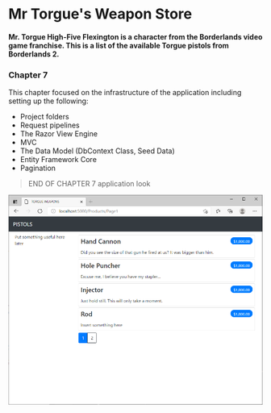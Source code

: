 # Mr Torgue's Weapon Store

#### Mr. Torgue High-Five Flexington is a character from the Borderlands video game franchise. This is a list of the available Torgue pistols from Borderlands 2.

### Chapter 7
This chapter focused on the infrastructure of the application including setting up the following:
* Project folders
* Request pipelines
* The Razor View Engine
* MVC
* The Data Model (DbContext Class, Seed Data)
* Entity Framework Core
* Pagination

> END OF CHAPTER 7 application look
<img src="https://github.com/hgotia/TorgueWeaponsStore/blob/master/Screenshots/Chapter7.png" width="800">
